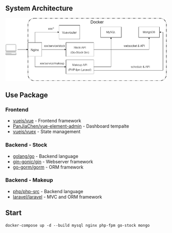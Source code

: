 ## System Architecture
![image](https://github.com/coreyborad/HumenDashboard/blob/master/doc/struct.png?raw=true)

## Use Package

### Frontend

- [vuejs/vue](https://github.com/vuejs/vue) - Frontend framework
- [PanJiaChen/vue-element-admin](https://github.com/PanJiaChen/vue-element-admin) - Dashboard tempalte
- [vuejs/vuex](https://github.com/vuejs/vuex) - State management

### Backend - Stock

- [golang/go](https://github.com/golang/go) - Backend language
- [gin-gonic/gin](https://github.com/gin-gonic/gin) - Webserver framework
- [go-gorm/gorm](https://github.com/go-gorm/gorm) - ORM framework

### Backend - Makeup

- [php/php-src](https://github.com/php/php-src) - Backend language
- [laravel/laravel](https://github.com/laravel/laravel) - MVC and ORM framework

## Start

```
docker-compose up -d --build mysql nginx php-fpm go-stock mongo
```
